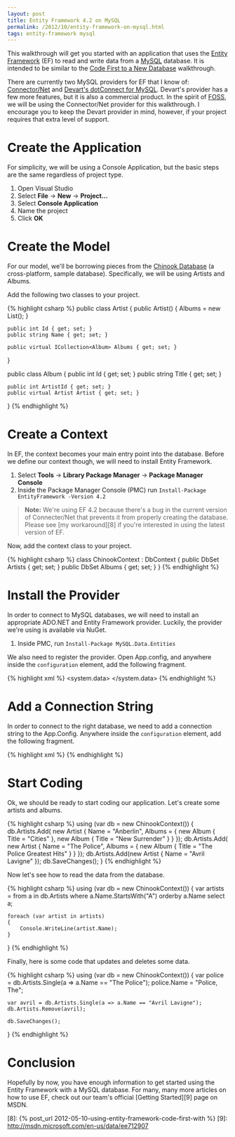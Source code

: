 ```yaml
---
layout: post
title: Entity Framework 4.2 on MySQL
permalink: /2012/10/entity-framework-on-mysql.html
tags: entity-framework mysql
---
```


This walkthrough will get you started with an application that uses the [Entity Framework][1] (EF) to read and write
data from a [MySQL][2] database. It is intended to be similar to the [Code First to a New Database][3] walkthrough.

There are currently two MySQL providers for EF that I know of: [Connector/Net][4] and [Devart's dotConnect for
MySQL][5]. Devart's provider has a few more features, but it is also a commercial product. In the spirit of [FOSS][6],
we will be using the Connector/Net provider for this walkthrough. I encourage you to keep the Devart provider in mind,
however, if your project requires that extra level of support.

Create the Application
======================
For simplicity, we will be using a Console Application, but the basic steps are the same regardless of project type.

1. Open Visual Studio
2. Select **File** -> **New** -> **Project...**
3. Select **Console Application**
4. Name the project
5. Click **OK**

Create the Model
================
For our model, we'll be borrowing pieces from the [Chinook Database][7] (a cross-platform, sample database).
Specifically, we will be using Artists and Albums.

Add the following two classes to your project.

{% highlight csharp %}
public class Artist
{
    public Artist()
    {
        Albums = new List<Album>();
    }

    public int Id { get; set; }
    public string Name { get; set; }

    public virtual ICollection<Album> Albums { get; set; }
}

public class Album
{
    public int Id { get; set; }
    public string Title { get; set; }

    public int ArtistId { get; set; }
    public virtual Artist Artist { get; set; }
}
{% endhighlight %}

Create a Context
================
In EF, the context becomes your main entry point into the database. Before we define our context though, we will need to
install Entity Framework.

1. Select **Tools** -> **Library Package Manager** -> **Package Manager Console**
2. Inside the Package Manager Console (PMC) run `Install-Package EntityFramework -Version 4.2`

> **Note:** We're using EF 4.2 because there's a bug in the current version of Connecter/Net that prevents it from
> properly creating the database. Please see [my workaround][8] if you're interested in using the latest version of EF.

Now, add the context class to your project.

{% highlight csharp %}
class ChinookContext : DbContext
{
    public DbSet<Artist> Artists { get; set; }
    public DbSet<Album> Albums { get; set; }
}
{% endhighlight %}

Install the Provider
====================
In order to connect to MySQL databases, we will need to install an appropriate ADO.NET and Entity Framework provider.
Luckily, the provider we're using is available via NuGet.

1. Inside PMC, run `Install-Package MySQL.Data.Entities`

We also need to register the provider. Open App.config, and anywhere inside the `configuration` element, add the
following fragment.

{% highlight xml %}
<system.data>
  <DbProviderFactories>
    <add name="MySQL Data Provider"
         invariant="MySql.Data.MySqlClient"
         description="Data Provider for MySQL"
         type="MySql.Data.MySqlClient.MySqlClientFactory, MySql.Data" />
  </DbProviderFactories>
</system.data>
{% endhighlight %}

Add a Connection String
=======================
In order to connect to the right database, we need to add a connection string to the App.Config. Anywhere inside the
`configuration` element, add the following fragment.

{% highlight xml %}
<connectionStrings>
  <add name="ChinookContext"
        connectionString=
"server=localhost;database=Chinook;User Id=root;password=P4ssw0rd"
        providerName="MySql.Data.MySqlClient" />
</connectionStrings>
{% endhighlight %}

Start Coding
============
Ok, we should be ready to start coding our application. Let's create some artists and albums.

{% highlight csharp %}
using (var db = new ChinookContext())
{
    db.Artists.Add(
        new Artist
        {
            Name = "Anberlin",
            Albums =
            {
                new Album { Title = "Cities" },
                new Album { Title = "New Surrender" }
            }
        });
    db.Artists.Add(
        new Artist
        {
            Name = "The Police",
            Albums =
            {
                new Album { Title = "The Police Greatest Hits" }
            }
        });
    db.Artists.Add(new Artist { Name = "Avril Lavigne" });
    db.SaveChanges();
}
{% endhighlight %}

Now let's see how to read the data from the database.

{% highlight csharp %}
using (var db = new ChinookContext())
{
    var artists = from a in db.Artists
                  where a.Name.StartsWith("A")
                  orderby a.Name
                  select a;

    foreach (var artist in artists)
    {
        Console.WriteLine(artist.Name);
    }
}
{% endhighlight %}

Finally, here is some code that updates and deletes some data.

{% highlight csharp %}
using (var db = new ChinookContext())
{
    var police = db.Artists.Single(a => a.Name == "The Police");
    police.Name = "Police, The";

    var avril = db.Artists.Single(a => a.Name == "Avril Lavigne");
    db.Artists.Remove(avril);

    db.SaveChanges();
}
{% endhighlight %}

Conclusion
==========
Hopefully by now, you have enough information to get started using the Entity Framework with a MySQL database. For many,
many more articles on how to use EF, check out our team's official [Getting Started][9] page on MSDN.


  [1]: http://msdn.com/data/ef
  [2]: http://www.mysql.com
  [3]: http://msdn.microsoft.com/en-us/data/jj193542
  [4]: http://dev.mysql.com/downloads/connector/net
  [5]: http://www.devart.com/dotconnect/mysql
  [6]: http://en.wikipedia.org/wiki/Free_and_open-source_software
  [7]: http://chinookdatabase.codeplex.com
  [8]: {% post_url 2012-05-10-using-entity-framework-code-first-with %}
  [9]: http://msdn.microsoft.com/en-us/data/ee712907
